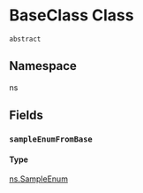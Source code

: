 # BaseClass Class
`abstract`

## Namespace
ns

## Fields
### `sampleEnumFromBase`

#### Type
[ns.SampleEnum](../Sample-Enums/ns.SampleEnum.md)
